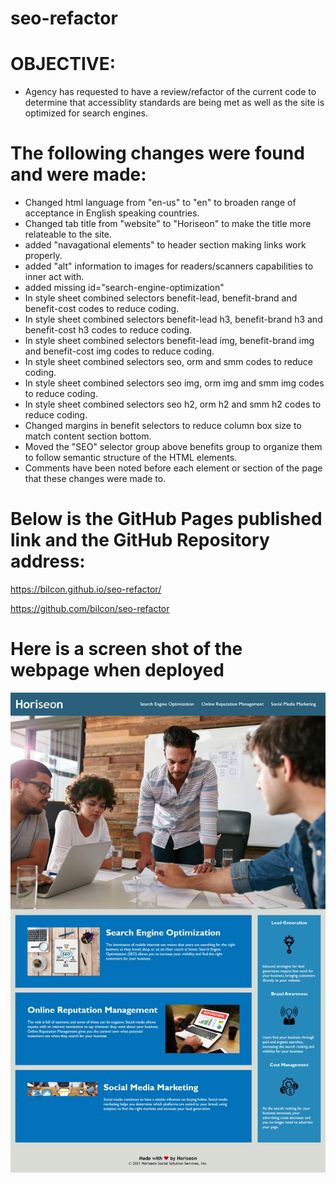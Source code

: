 # seo-refactor

# OBJECTIVE:
* Agency has requested to have a review/refactor of the current code to determine that accessiblity standards are being
  met as well as the site is optimized for search engines.

# The following changes were found and  were made:

* Changed html language from "en-us" to "en" to broaden range of acceptance in English speaking countries.
* Changed tab title from "website" to "Horiseon" to make the title more relateable to the site.
* added "navagational elements" to header section making links work properly.
* added "alt" information to images for readers/scanners capabilities to inner act with.
* added missing id="search-engine-optimization"
* In style sheet combined selectors benefit-lead, benefit-brand and benefit-cost codes to reduce coding.
* In style sheet combined selectors benefit-lead h3, benefit-brand h3 and benefit-cost h3 codes to reduce coding.
* In style sheet combined selectors benefit-lead img, benefit-brand img and benefit-cost img codes to reduce coding.
* In style sheet combined selectors seo, orm and smm codes to reduce coding.
* In style sheet combined selectors seo img, orm img and smm img codes to reduce coding.
* In style sheet combined selectors seo h2, orm h2 and smm h2 codes to reduce coding.
* Changed margins in benefit selectors to reduce column box size to match content section bottom.
* Moved the "SEO" selector group above benefits group to organize them to follow semantic structure of the HTML elements.
* Comments have been noted before each element or section of the page that these changes were made to.



# Below is the GitHub Pages published link and the GitHub Repository address:

https://bilcon.github.io/seo-refactor/

https://github.com/bilcon/seo-refactor


# Here is a screen shot of the webpage when deployed


![](2021-09-25-21-32-48.png)
